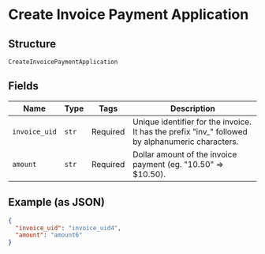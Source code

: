 
# Create Invoice Payment Application

## Structure

`CreateInvoicePaymentApplication`

## Fields

| Name | Type | Tags | Description |
|  --- | --- | --- | --- |
| `invoice_uid` | `str` | Required | Unique identifier for the invoice. It has the prefix "inv_" followed by alphanumeric characters. |
| `amount` | `str` | Required | Dollar amount of the invoice payment (eg. "10.50" => $10.50). |

## Example (as JSON)

```json
{
  "invoice_uid": "invoice_uid4",
  "amount": "amount6"
}
```

